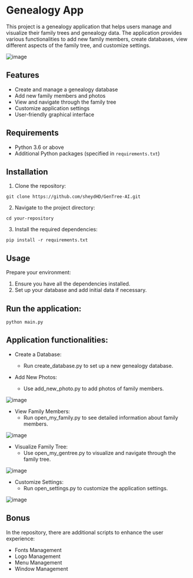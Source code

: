 # Genealogy App

This project is a genealogy application that helps users manage and visualize their family trees and genealogy data. The application provides various functionalities to add new family members, create databases, view different aspects of the family tree, and customize settings.

![image](https://github.com/sheydHD/GenTree-AI/assets/138871518/d9ff39db-62f8-4ead-bbb9-ba1e181fe935)

## Features

- Create and manage a genealogy database
- Add new family members and photos
- View and navigate through the family tree
- Customize application settings
- User-friendly graphical interface

## Requirements

- Python 3.6 or above
- Additional Python packages (specified in `requirements.txt`)

## Installation

1. Clone the repository:
```
git clone https://github.com/sheydHD/GenTree-AI.git
```

2. Navigate to the project directory:
```
cd your-repository
```

3. Install the required dependencies:
```
pip install -r requirements.txt
```

## Usage

Prepare your environment:
1. Ensure you have all the dependencies installed.
2. Set up your database and add initial data if necessary.

## Run the application:
```
python main.py
```

## Application functionalities:
- Create a Database:
  - Run create_database.py to set up a new genealogy database.

- Add New Photos:
  - Use add_new_photo.py to add photos of family members.

![image](https://github.com/sheydHD/GenTree-AI/assets/138871518/578ba2fb-6850-47bd-9091-0b09fd9a973f)

- View Family Members:
  - Run open_my_family.py to see detailed information about family members.

![image](https://github.com/sheydHD/GenTree-AI/assets/138871518/cb19617c-40f3-4d9a-b791-2f0c878ea56e)

- Visualize Family Tree:
  - Use open_my_gentree.py to visualize and navigate through the family tree.

![image](https://github.com/sheydHD/GenTree-AI/assets/138871518/6b96cdff-dad5-44bb-ad1c-00606203e3b0)

- Customize Settings:
  - Run open_settings.py to customize the application settings.

![image](https://github.com/sheydHD/GenTree-AI/assets/138871518/8b999bcb-9716-40ac-b687-ef78888e5d4d)

## Bonus
In the repository, there are additional scripts to enhance the user experience:
- Fonts Management
- Logo Management
- Menu Management
- Window Management

